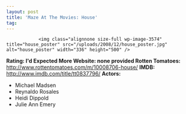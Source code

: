 ```yaml
---
layout: post
title: 'Maze At The Movies: House'
tag: 
---
```



                <img class="alignnone size-full wp-image-3574" title="house_poster" src="/uploads/2008/12/house_poster.jpg" alt="house_poster" width="336" height="500" />
<p><strong>Rating: I'd Expected More
Website: none provided
Rotten Tomatoes: </strong><a href="http://www.rottentomatoes.com/m/10008706-house/"><a href="http://www.rottentomatoes.com/m/10008706-house/">http://www.rottentomatoes.com/m/10008706-house/</a>
</a><strong>IMDB: </strong><a href="http://www.imdb.com/title/tt0837796/"><a href="http://www.imdb.com/title/tt0837796/">http://www.imdb.com/title/tt0837796/</a></a>
<strong>Actors:</strong></p>
<ul>
    <li>Michael Madsen</li>
    <li>Reynaldo Rosales</li>
    <li>Heidi Dippold</li>
    <li>Julie Ann Emery</li>
</ul>
            
